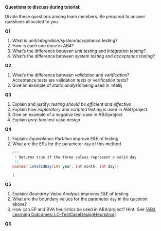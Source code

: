 **Questions to discuss during tutorial:**


Divide these questions among team members. Be prepared to answer questions allocated to you.

**Q1**
1. What is _unit/integration/system/acceptance_ testing?
1. How is each one done in AB4?
1. What’s the difference between _unit testing_ and _integration testing_?
1. What’s the difference between _system testing_ and _acceptance testing_?




**Q2**
1. What’s the difference between _validation_ and _verification_?<br>
   Acceptance tests are validation tests or verification tests?
1. Give an example of _static analysis_ being used in Intellij

**Q3**
1. Explain and justify: _testing should be efficient and effective_
1. Explain how _exploratory_ and _scripted_ testing is used in AB4/project
1. Give an example of a _negative_ test case in AB4/project
1. Explain _grey-box_ test case design

**Q4**
1. Explain: _Equivalence Partition_ improve E&E of testing
1. What are the EPs for the parameter `day` of this method
   ```java
   /**
    * Returns true if the three values represent a valid day
    */
   boolean isValidDay(int year, int month, int day){
   
   } 
   ```

**Q5**
1. Explain: _Boundary Value Analysis_ improves E&E of testing
1. What are the boundary values for the parameter `day` in the question above?
1. How can EP and BVA heuristics be used in AB4/project? Hint: See [[AB4 Learning Outcomes: LO-TestCaseDesignHeuristics]({{module_org}}/addressbook-level4/blob/master/docs/LearningOutcomes.adoc#apply-test-case-design-heuristics-code-lo-testcasedesignheuristics-code)]


**Q6**
<include src="../../book/combined/exercises/reviewCliAppCode.md" /><p/>